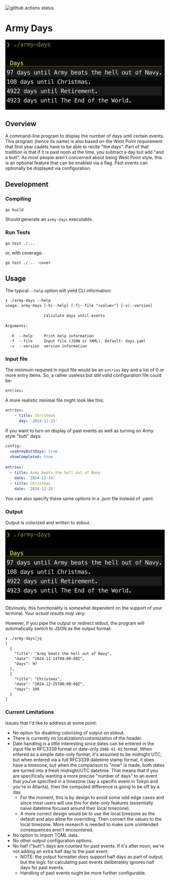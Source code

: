 ![github actions status](https://github.com/swilcox/army-days/actions/workflows/go.yml/badge.svg)

# Army Days

![screenshot](./docs/images/screenshot.png)

## Overview

A command-line program to display the number of days until certain events. This program (hence its name) is also based on the West Point requirement that first year cadets have to be able to recite "the days". Part of that tradition is that if it is past noon at the time, you subtract a day but add "and a butt". As most people aren't concerned about being West Point style, this is an optional feature that can be enabled via a flag. Past events can optionally be displayed via configuration.

## Development

### Compiling

```shell
go build
```

Should generate an `army-days` executable.

### Run Tests

```shell
go test ./...
```

or, with coverage:

```shell
go test ./... -cover
```

## Usage

The typical `--help` option will yield CLI information:

```shell
❯ ./army-days --help
usage: army-days [-h|--help] [-f|--file "<value>"] [-v|--version]

                 Calculate days until events

Arguments:

  -h  --help     Print help information
  -f  --file     Input file (JSON or YAML). Default: days.yaml
  -v  --version  version information
```

### Input file

The minimum required in input file would be an `entries` key and a list of 0 or more entry items. So, a rather useless but still *valid* configuration file could be:

```yaml
entries:
```

A more realistic minimal file might look like this:

```yaml
entries:
    - title: Christmas
      day: '2024-12-25'
```

If you want to turn on display of past events as well as turning on *Army* style "butt" days:

```yaml
config:
  useArmyButtDays: true
  showCompleted: true

entries:
  - title: Army beats the hell out of Navy
    date: '2024-12-14'
  - title: Christmas
    date: '2024-12-25'
```

You can also specify these same options in a .json file instead of .yaml.

### Output

Output is colorized and written to stdout. 

![screenshot](./docs/images/screenshot.png)

Obviously, this functionality is somewhat dependent on the support of your terminal. *Your actual results may very.*

However, if you pipe the output or redirect stdout, the program will automatically switch to JSON as the output format:

```shell
❯ ./army-days|jq
[
  {
    "title": "Army beats the hell out of Navy",
    "date": "2024-12-14T00:00:00Z",
    "days": 97
  },
  {
    "title": "Christmas",
    "date": "2024-12-25T00:00:00Z",
    "days": 108
  }
]
```

### Current Limitations

Issues that I'd like to address at some point:

* No option for disabling colorizing of output on stdout.
* There is currently no localization/customization of the header.
* Date handling is a little interesting since dates can be entered in the input file in RFC3339 format or date-only `2006-01-02` format. When entered as a simple date-only format, it's assumed to be midnight UTC, but when entered via a full RFC3339 datetime stamp format, it does have a timezone, but when the comparison to "now" is made, both dates are turned into a fresh midnight/UTC datetime. That means that if you are specifically wanting a more precise "number of days" to an event that you've specified in a timezone (say a specific event in Tokyo and you're in Atlanta), then the computed difference is going to be off by a day.
  * For the moment, this is by design to avoid some odd edge cases and since most users will use this for date-only features (essentially naive datetime focused around their local timezone).
  * A more correct design would be to use the local timezone as the default and also allow for overriding. Then convert the values to the local timezone. More research is needed to make sure unintended consequences aren't encountered.
* No option to import TOML data.
* No other output configuration options.
* No half ("butt") days are counted for past events. If it's after noon, we're not adding an extra half day to the past event.
  * NOTE: the output formatter *does* support half days as part of output, but the logic for calculating past events deliberately ignores half days for past events.
  * Handling of past events ought be more further configurable.
